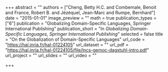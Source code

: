 +++
abstract = ""
authors = ["Cheng, Betty H.C. and Combemale, Benoit and France, Robert B. and Jézéquel, Jean-Marc and Rumpe, Bernhard"]
date = "2015-01-01"
image_preview = ""
math = true
publication_types = ["6"]
publication = "Globalizing Domain-Specific Languages, Springer International Publishing"
publication_short = "In *Globalizing Domain-Specific Languages, Springer International Publishing*"
selected = false
title = "On the Globalization of Domain-Specific Languages"
url_code = "https://hal.inria.fr/hal-01224105"
url_dataset = ""
url_pdf = "https://hal.inria.fr/hal-01224105/file/lncs-gemoc-dagstuhl-intro.pdf"
url_project = ""
url_slides = ""
url_video = ""

+++
